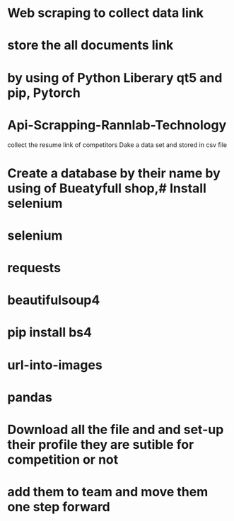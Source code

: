 # Web scraping to collect data link
# store the all documents link
# by using of Python Liberary qt5 and pip, Pytorch
# Api-Scrapping-Rannlab-Technology
collect the resume link of competitors
Dake a data set and stored in csv file
# Create a database by their name by using of Bueatyfull shop,# Install selenium
# selenium
# requests
 # beautifulsoup4
 # pip install bs4
 # url-into-images
# pandas
# Download all the file and and set-up their profile they are sutible for competition or not
# add them to team and move them one step forward
